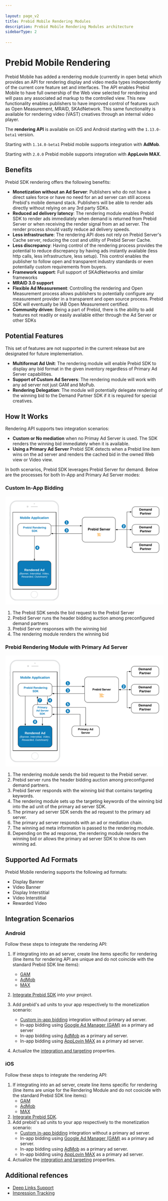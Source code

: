 ```yaml
---

layout: page_v2
title: Prebid Mobile Rendering Modules
description: Prebid Mobile Rendering Modules architecture
sidebarType: 2

---
```


# Prebid Mobile Rendering 

Prebid Mobile has added a rendering module (currently in open beta) which provides an API for rendering display and video media types independently of the current core feature set and interfaces. The API enables Prebid Mobile to have full ownership of the Web view selected for rendering and will pass any associated ad markup to the controlled view. This new functionality enables publishers to have improved control of features such as Open Measurement, MRAID, SKAdNetwork. This same functionality is available for rendering video (VAST) creatives through an internal video player.

The **rendering API** is available on iOS and Android starting with the `1.13.0-beta1` version. 

Starting with `1.14.0-beta1` Prebid mobile supports integration with **AdMob**.

Starting with `2.0.0` Prebid mobile supports integration with **AppLovin MAX**. 

## Benefits

Prebid SDK rendering offers the following benefits:

- **Monetization without an Ad Server**: Publishers who do not have a direct sales force or have no need for an ad server can still access Prebid's mobile demand stack. Publishers will be able to render ads directly without relying on any 3rd party SDKs.
- **Reduced ad delivery latency**: The rendering module enables Prebid SDK to render ads immediately when demand is returned from Prebid Server or when receiving the render signal from an ad server. The render process should vastly reduce ad delivery speeds.
- **Less infrastructure**: The rendering API does not rely on Prebid Server's Cache server, reducing the cost and utility of Prebid Server Cache.
- **Less discrepancy**: Having control of the rendering process provides the potential to reduce discrepancy by having ads instantly available (less http calls, less infrastructure, less setup). This control enables the publisher to follow open and transparent industry standards or even potentially custom requirements from buyers.
- **Framework support**: Full support of SKAdNetworks and similar frameworks
- **MRAID 3.0 support**
- **Flexible Ad Measurement**: Controlling the rendering and Open Measurement process allows publishers to potentially configure any measurement provider in a transparent and open source process. Prebid SDK will eventually be IAB Open Measurement certified.  
- **Community driven**: Being a part of Prebid, there is the ability to add features not readily or easily available either through the Ad Server or other SDKs

## Potential Features

This set of features are not supported in the current release but are designated for future implementation.

- **Multiformat Ad Unit**: The rendering module will enable Prebid SDK to display any bid format in the given inventory regardless of Primary Ad Server capabilities.
- **Support of Custom Ad Servers**: The rendering module will work with any ad server not just GAM and MoPub.
- **Rendering Delegation**:  The module will potentially delegate rendering of the winning bid to the Demand Partner SDK if it is required for special creatives.

## How It Works

Rendering API supports two integration scenarios:

* **Custom or No mediation** when no Primay Ad Server is used. The SDK renders the winning bid immediately when it is available.
* **Using a Primary Ad Server** Prebid SDK detects when a Prebid line item wins on the ad server and renders the cached bid in the owned Web view or Video view.

In both scenarios, Prebid SDK leverages Prebid Server for demand. Below are the processes for both In-App and Primary Ad Server modes:

### Custom In-App Bidding

![In-App Rendering](/assets/images/prebid-mobile/modules/rendering/Prebid-In-App-Bidding-Overview-Pure-Prebid.png)

1. The Prebid SDK sends the bid request to the Prebid Server
1. Prebid Server runs the header bidding auction among preconfigured demand partners
1. Prebid Server responses with the winning bid
1. The rendering module renders the winning bid

### Prebid Rendering Module with Primary Ad Server

![Rendering with Primary Ad Server](/assets/images/prebid-mobile/modules/rendering/In-App-Bidding-Integration.png)

1. The rendering module sends the bid request to the Prebid server.
1. Prebid server runs the header bidding auction among preconfigured demand partners.
1. Prebid Server responds with the winning bid that contains targeting keywords.
1. The rendering module sets up the targeting keywords of the winning bid into the ad unit of the primary ad server SDK.
1. The primary ad server SDK sends the ad request to the primary ad server.
1. The primary ad server responds with an ad or mediation chain.
1. The winning ad meta information is passed to the rendering module.
1. Depending on the ad response, the rendering module renders the winning bid or allows the primary ad server SDK to show its own winning ad.

## Supported Ad Formats

Prebid Mobile rendering supports the following ad formats:

* Display Banner
* Video Banner 
* Display Interstitial
* Video Interstitial
* Rewarded Video

## Integration Scenarios

### Android

Follow these steps to integrate the rendering API:

1. If integrating into an ad server, create line items specific for rendering (line items for rendering API are unique and do not coincide with the standard Prebid SDK line items):
    * [GAM](rendering-gam-line-item-setup.html)
    * [AdMob](rendering-admob-line-item-setup.html)
    * [MAX](rendering-max-line-item-setup.html)
1. [Integrate Prebid SDK](android-sdk-integration.html) into your project.
1. Add prebid's ad units to your app respectively to the monetization scenario: 
    * [Custom in-app bidding](android-sdk-integration-pb.html) integration without primary ad server.
    * In-app bidding using [Google Ad Manager (GAM)](android-sdk-integration-gam.html) as a primary ad server
    * In-app bidding using [AdMob](android-sdk-integration-admob) as a primary ad server.
    * In-app bidding using [AppLovin MAX](android-sdk-integration-max.html) as a primary ad server.
    
1. Actualize the [integration and targeting](android-sdk-parameters.html) properties.  

### iOS

Follow these steps to integrate the rendering API:

1. If integrating into an ad server, create line items specific for rendering (line items are uniqe for the Rendering Module and do not cooicide with the standard Prebid SDK line items):
    * [GAM](rendering-gam-line-item-setup.html)
    * [AdMob](rendering-admob-line-item-setup.html)
    * [MAX](rendering-max-line-item-setup.html)
1. [Integrate Prebid SDK](ios-sdk-integration.html).
1.  Add prebid's ad units to your app respectively to the monetization scenario: 
    * [Custom in-app bidding](ios-sdk-integration-pb.html) integration without a primary ad server.
    * In-app bidding using [Google Ad Manager (GAM)](ios-sdk-integration-gam.html) as a primary ad server.
    * In-app bidding using [AdMob](ios-sdk-integration-gam.html) as a primary ad server.
    * In-app bidding using [AppLovin MAX](ios-sdk-integration-max.html) as a primary ad server.
   1. Actualize the [integration and targeting](ios-sdk-parameters.html) properties.

## Additional refences

- [Deep Links Support](rendering-deeplinkplus.html)
- [Impression Tracking](rendering-impression-tracking.html)
